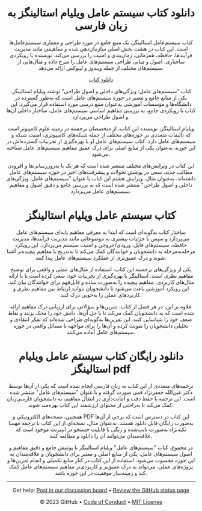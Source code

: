 <header>

<!--
  <<< Author notes: Course header >>>
  Include a 1280×640 image, course title in sentence case, and a concise description in emphasis.
  In your repository settings: enable template repository, add your 1280×640 social image, auto delete head branches.
  Add your open source license, GitHub uses MIT license.
-->

# دانلود کتاب سیستم عامل ویلیام استالینگز به زبان فارسی
کتاب سیستم‌عامل‌ استالینگز، یک منبع جامع در مورد طراحی و معماری سیستم‌عامل‌ها است. این کتاب در هشت بخش اصلی سازمان‌دهی شده و مفاهیمی مانند مدیریت فرآیندها، حافظه، همزمانی، زمان‌بندی و امنیت را بررسی می‌کند. نویسنده با رویکردی ساختاری، اصول و مبانی طراحی سیستم‌های عامل را شرح داده و مثال‌هایی از سیستم‌های مختلف از جمله ویندوز و لینوکس ارائه می‌دهد.

[دانلود کتاب](https://nazbook.com/product/%d8%af%d8%a7%d9%86%d9%84%d9%88%d8%af-%da%a9%d8%aa%d8%a7%d8%a8-%d8%b3%db%8c%d8%b3%d8%aa%d9%85-%d8%b9%d8%a7%d9%85%d9%84-%d9%88%db%8c%d9%84%db%8c%d8%a7%d9%85-%d8%a7%d8%b3%d8%aa%d8%a7%d9%84%db%8c%d9%86/)





 کتاب "سیستم‌های عامل: ویژگی‌های داخلی و اصول طراحی" نوشته ویلیام استالینگز، یکی از منابع جامع و معتبر در حوزه سیستم‌های عامل است که به‌طور گسترده در دانشگاه‌ها و مؤسسات آموزشی به‌عنوان منبع درسی مورد استفاده قرار می‌گیرد. این کتاب با رویکردی جامع، به بررسی مفاهیم اساسی سیستم‌های عامل، ساختار داخلی آن‌ها و اصول طراحی می‌پردازد.

ویلیام استالینگز، نویسنده این کتاب، از متخصصان برجسته در زمینه علوم کامپیوتر است که تألیفات متعددی در حوزه‌های مختلف از جمله شبکه‌های کامپیوتری، امنیت شبکه و سیستم‌های عامل دارد. کتاب سیستم‌های عامل او با بهره‌گیری از تجربیات گسترده‌اش در این حوزه، به‌عنوان یکی از منابع اصلی برای درک عمیق مفاهیم سیستم‌های عامل شناخته می‌شود.

این کتاب در ویرایش‌های مختلف منتشر شده است که هر یک با به‌روزرسانی‌ها و افزودن مطالب جدید، سعی در پوشش تحولات و پیشرفت‌های اخیر در حوزه سیستم‌های عامل داشته‌اند. به‌عنوان مثال، ویرایش هشتم این کتاب با عنوان "سیستم‌های عامل: ویژگی‌های داخلی و اصول طراحی" منتشر شده است که به بررسی جامع و دقیق اصول و مفاهیم سیستم‌های عامل می‌پردازد. 


#  کتاب سیستم عامل ویلیام استالینگز

ساختار کتاب به‌گونه‌ای است که ابتدا به معرفی مفاهیم پایه‌ای سیستم‌های عامل می‌پردازد و سپس با جزئیات بیشتری به موضوعاتی مانند مدیریت فرآیندها، مدیریت حافظه، سیستم‌های فایل، ورودی/خروجی و امنیت سیستم می‌پردازد. این رویکرد مرحله‌به‌مرحله به دانشجویان و خوانندگان کمک می‌کند تا به‌تدریج با مفاهیم پیچیده‌تر آشنا شوند و درک عمیق‌تری از عملکرد سیستم‌های عامل پیدا کنند.

یکی از ویژگی‌های برجسته این کتاب، استفاده از مثال‌های عملی و واقعی برای توضیح مفاهیم نظری است. استالینگز با بهره‌گیری از تجربیات خود، سعی کرده است تا با ارائه مثال‌های کاربردی، مفاهیم پیچیده را به‌صورت ساده و قابل‌فهم برای خوانندگان بیان کند. این رویکرد آموزشی باعث می‌شود تا دانشجویان بتوانند ارتباط بین مفاهیم نظری و کاربردهای عملی را به‌خوبی درک کنند.

علاوه بر این، در هر فصل از کتاب، تمرین‌ها و سؤالاتی برای ارزیابی درک مفاهیم ارائه شده است که به دانشجویان کمک می‌کند تا با حل آن‌ها، دانش خود را محک بزنند و نقاط ضعف خود را شناسایی کنند. این تمرین‌ها به‌گونه‌ای طراحی شده‌اند که تفکر انتقادی و تحلیلی دانشجویان را تقویت کرده و آن‌ها را برای مواجهه با مسائل واقعی در حوزه سیستم‌های عامل آماده می‌کنند.


# دانلود رایگان کتاب سیستم عامل ویلیام استالینگز pdf



ترجمه‌های متعددی از این کتاب به زبان فارسی انجام شده است که یکی از آن‌ها توسط دکتر عین‌الله جعفرنژاد قمی صورت گرفته و با عنوان "سیستم‌های عامل" منتشر شده است. این ترجمه با حفظ دقت و امانت‌داری در انتقال مفاهیم، به دانشجویان فارسی‌زبان کمک می‌کند تا به‌راحتی از محتوای ارزشمند این کتاب بهره‌مند شوند. 

همچنین، نسخه‌های الکترونیکی و PDF این کتاب در دسترس است که برخی از آن‌ها به‌صورت رایگان قابل دانلود هستند. به‌عنوان مثال، نسخه‌ای از این کتاب با ترجمه مهسا تکیه‌نژاد به‌صورت تایپ‌شده و رنگی با قابلیت جستجو در اینترنت موجود است که علاقه‌مندان می‌توانند آن را دانلود و مطالعه کنند. 

در مجموع، کتاب "سیستم‌های عامل" ویلیام استالینگز با پوشش جامع و دقیق مفاهیم و اصول سیستم‌های عامل، یکی از منابع اصلی و معتبر برای دانشجویان و علاقه‌مندان به این حوزه محسوب می‌شود. استفاده از این کتاب در کنار منابع تکمیلی و انجام تمرین‌ها و پروژه‌های عملی، می‌تواند به درک عمیق‌تر و کاربردی‌تر مفاهیم سیستم‌های عامل کمک کند و زمینه‌ساز موفقیت در این حوزه باشد. 



<footer>

<!--
  <<< Author notes: Footer >>>
  Add a link to get support, GitHub status page, code of conduct, license link.
-->

---

Get help: [Post in our discussion board](https://github.com/orgs/skills/discussions/categories/github-pages) &bull; [Review the GitHub status page](https://www.githubstatus.com/)

&copy; 2023 GitHub &bull; [Code of Conduct](https://www.contributor-covenant.org/version/2/1/code_of_conduct/code_of_conduct.md) &bull; [MIT License](https://gh.io/mit)

</footer>

